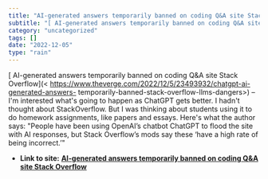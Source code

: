 ```yaml
---
title: "AI-generated answers temporarily banned on coding Q&A site Stack Overflow"
subtitle: "[ AI-generated answers temporarily banned on coding Q&A site Stack Overflow](<"
category: "uncategorized"
tags: []
date: "2022-12-05"
type: "rain"
---
```

[ AI-generated answers temporarily banned on coding Q&A site Stack Overflow](<
https://www.theverge.com/2022/12/5/23493932/chatgpt-ai-generated-answers-
temporarily-banned-stack-overflow-llms-dangers>) –I'm interested what's going
to happen as ChatGPT gets better. I hadn't thought about StackOverflow. But I
was thinking about students using it to do homework assignments, like papers
and essays. Here's what the author says: "People have been using OpenAI’s
chatbot ChatGPT to flood the site with AI responses, but Stack Overflow’s mods
say these ‘have a high rate of being incorrect.’"


* **Link to site:** **[AI-generated answers temporarily banned on coding Q&A site Stack Overflow](None)**